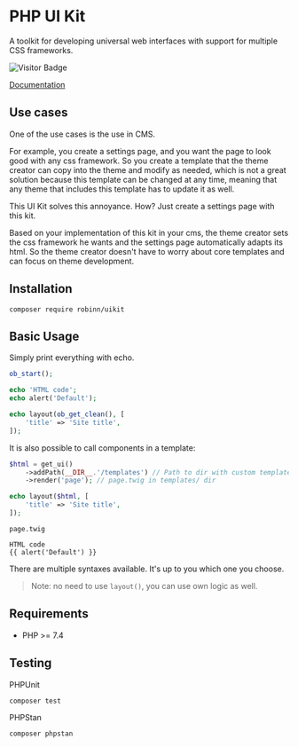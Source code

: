 # PHP UI Kit

A toolkit for developing universal web interfaces with support for multiple CSS frameworks.

![Visitor Badge](https://visitor-badge.laobi.icu/badge?page_id=RobiNN1.PHP-UI-Kit)

[Documentation](https://uikit.kelcak.com/)

## Use cases

One of the use cases is the use in CMS.

For example, you create a settings page, and you want the page to look good with any css framework.
So you create a template that the theme creator can copy into the theme and modify as needed,
which is not a great solution because this template can be changed at any time,
meaning that any theme that includes this template has to update it as well.

This UI Kit solves this annoyance. How? Just create a settings page with this kit.

Based on your implementation of this kit in your cms, the theme creator sets the css
framework he wants and the settings page automatically adapts its html.
So the theme creator doesn't have to worry about core templates and can focus on theme development.

## Installation

```
composer require robinn/uikit
```

## Basic Usage

Simply print everything with echo.

```php
ob_start();

echo 'HTML code';
echo alert('Default');

echo layout(ob_get_clean(), [
    'title' => 'Site title',
]);
```

It is also possible to call components in a template:

```php
$html = get_ui()
    ->addPath(__DIR__.'/templates') // Path to dir with custom templates
    ->render('page'); // page.twig in templates/ dir

echo layout($html, [
    'title' => 'Site title',
]);
```

`page.twig`

```twig
HTML code
{{ alert('Default') }}
```

There are multiple syntaxes available. It's up to you which one you choose.

> Note: no need to use `layout()`, you can use own logic as well.

## Requirements

- PHP >= 7.4

## Testing

PHPUnit

```
composer test
```

PHPStan

```
composer phpstan
```
